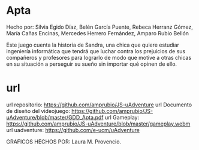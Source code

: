 # Apta

Hecho por: 
Silvia Egido Díaz,
Belén García Puente,
Rebeca Herranz Gómez,
María Cañas Encinas,
Mercedes Herrero Fernández,
Amparo Rubio Bellón


Este juego cuenta la historia de Sandra, una chica que quiere estudiar ingeniería informática que tendrá que luchar contra los prejuicios de sus compañeros y profesores para lograrlo de modo que motive a otras chicas en su situación a perseguir su sueño sin importar qué opinen de ello. 

# url
 url repositorio: https://github.com/amprubio/JS-uAdventure
 url Documento de diseño del videojuego: https://github.com/amprubio/JS-uAdventure/blob/master/GDD_Apta.pdf
 url Gameplay: https://github.com/amprubio/JS-uAdventure/blob/master/gameplay.webm
 url uadventure: https://github.com/e-ucm/uAdventure

GRAFICOS HECHOS POR: Laura M. Provencio.



